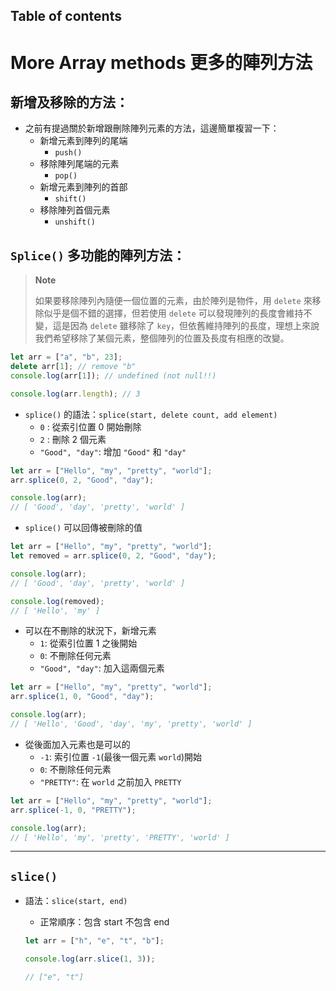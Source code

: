 ## Table of contents

# More Array methods 更多的陣列方法

## 新增及移除的方法：

- 之前有提過關於新增跟刪除陣列元素的方法，這邊簡單複習一下：
  - 新增元素到陣列的尾端
    - `push()`
  - 移除陣列尾端的元素
    - `pop()`
  - 新增元素到陣列的首部
    - `shift()`
  - 移除陣列首個元素
    - `unshift()`

## `Splice()` 多功能的陣列方法：

> **Note**
>
> 如果要移除陣列內隨便一個位置的元素，由於陣列是物件，用 `delete` 來移除似乎是個不錯的選擇，但若使用 `delete` 可以發現陣列的長度會維持不變，這是因為 `delete` 雖移除了 `key`，但依舊維持陣列的長度，理想上來說我們希望移除了某個元素，整個陣列的位置及長度有相應的改變。

```javascript
let arr = ["a", "b", 23];
delete arr[1]; // remove "b"
console.log(arr[1]); // undefined (not null!!)

console.log(arr.length); // 3
```

- `splice()` 的語法：`splice(start, delete count, add element)`
  - `0` : 從索引位置 0 開始刪除
  - `2` : 刪除 2 個元素
  - `"Good", "day"`: 增加 `"Good"` 和 `"day"`

```javascript
let arr = ["Hello", "my", "pretty", "world"];
arr.splice(0, 2, "Good", "day");

console.log(arr);
// [ 'Good', 'day', 'pretty', 'world' ]
```

- `splice()` 可以回傳被刪除的值

```javascript
let arr = ["Hello", "my", "pretty", "world"];
let removed = arr.splice(0, 2, "Good", "day");

console.log(arr);
// [ 'Good', 'day', 'pretty', 'world' ]

console.log(removed);
// [ 'Hello', 'my' ]
```

- 可以在不刪除的狀況下，新增元素
  - `1`: 從索引位置 1 之後開始
  - `0`: 不刪除任何元素
  - `"Good", "day"`: 加入這兩個元素

```javascript
let arr = ["Hello", "my", "pretty", "world"];
arr.splice(1, 0, "Good", "day");

console.log(arr);
// [ 'Hello', 'Good', 'day', 'my', 'pretty', 'world' ]
```

- 從後面加入元素也是可以的
  - `-1`: 索引位置 `-1`(最後一個元素 `world`)開始
  - `0`: 不刪除任何元素
  - `"PRETTY"`: 在 `world` 之前加入 `PRETTY`

```javascript
let arr = ["Hello", "my", "pretty", "world"];
arr.splice(-1, 0, "PRETTY");

console.log(arr);
// [ 'Hello', 'my', 'pretty', 'PRETTY', 'world' ]
```

---

## `slice()`

- 語法：`slice(start, end)`

  - 正常順序：包含 start 不包含 end

  ```javascript
  let arr = ["h", "e", "t", "b"];

  console.log(arr.slice(1, 3));

  // ["e", "t"]
  ```
